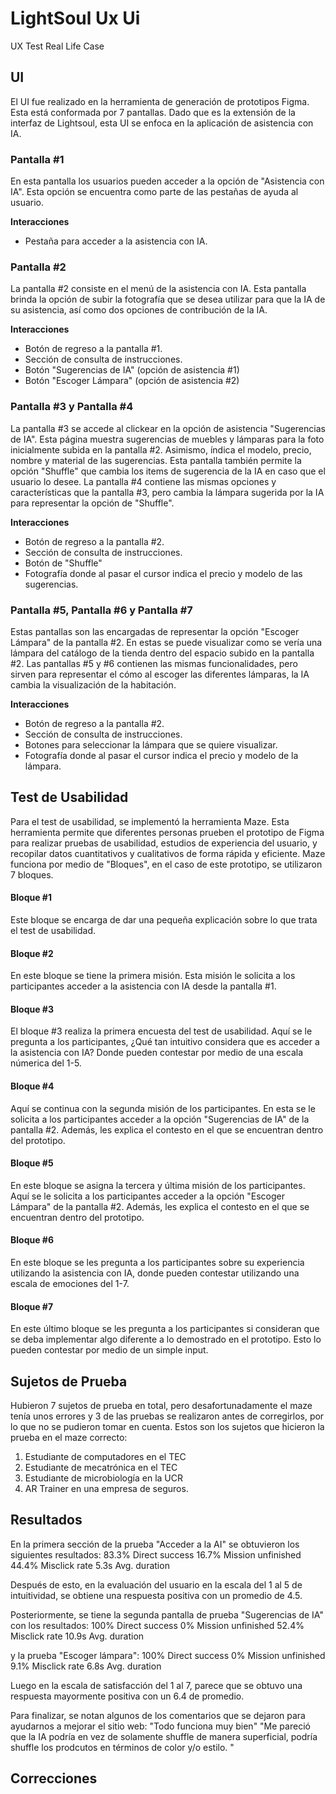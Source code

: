 # LightSoul Ux Ui
UX Test Real Life Case

## UI
El UI fue realizado en la herramienta de generación de prototipos Figma. Esta está conformada por 7 pantallas. Dado que es la extensión de la interfaz de Lightsoul, esta UI se enfoca en la aplicación de asistencia con IA. 

### Pantalla #1
En esta pantalla los usuarios pueden acceder a la opción de "Asistencia con IA". Esta opción se encuentra como parte de las pestañas de ayuda al usuario. 

**Interacciones**
- Pestaña para acceder a la asistencia con IA.

### Pantalla #2
La pantalla #2 consiste en el menú de la asistencia con IA. Esta pantalla brinda la opción de subir la fotografía que se desea utilizar para que la IA de su asistencia, así como dos opciones de contribución de la IA.

**Interacciones**
- Botón de regreso a la pantalla #1.
- Sección de consulta de instrucciones.
- Botón "Sugerencias de IA" (opción de asistencia #1)
- Botón "Escoger Lámpara" (opción de asistencia #2)

### Pantalla #3 y Pantalla #4 
La pantalla #3 se accede al clickear en la opción de asistencia "Sugerencias de IA". Esta página muestra sugerencias de muebles y lámparas para la foto inicialmente subida en la pantalla #2. Asimismo, índica el modelo, precio, nombre y material de las sugerencias. Esta pantalla también permite la opción "Shuffle" que cambia los items de sugerencia de la IA en caso que el usuario lo desee. La pantalla #4 contiene las mismas opciones y características que la pantalla #3, pero cambia la lámpara sugerida por la IA para representar la opción de "Shuffle".

**Interacciones**
- Botón de regreso a la pantalla #2.
- Sección de consulta de instrucciones.
- Botón de "Shuffle"
- Fotografía donde al pasar el cursor indica el precio y modelo de las sugerencias.

### Pantalla #5, Pantalla #6 y Pantalla #7
Estas pantallas son las encargadas de representar la opción "Escoger Lámpara" de la pantalla #2. En estas se puede visualizar como se vería una lámpara del catálogo de la tienda dentro del espacio subido en la pantalla #2. Las pantallas #5 y #6 contienen las mismas funcionalidades, pero sirven para representar el cómo al escoger las diferentes lámparas, la IA cambia la visualización de la habitación.  

**Interacciones**
- Botón de regreso a la pantalla #2.
- Sección de consulta de instrucciones.
- Botones para seleccionar la lámpara que se quiere visualizar.
- Fotografía donde al pasar el cursor indica el precio y modelo de la lámpara.
  
## Test de Usabilidad

Para el test de usabilidad, se implementó la herramienta Maze. Esta herramienta permite que diferentes personas prueben el prototipo de Figma para realizar pruebas de usabilidad, estudios de experiencia del usuario, y recopilar datos cuantitativos y cualitativos de forma rápida y eficiente. Maze funciona por medio de "Bloques", en el caso de este prototipo, se utilizaron 7 bloques. 

#### Bloque #1 
Este bloque se encarga de dar una pequeña explicación sobre lo que trata el test de usabilidad.

#### Bloque #2 
En este bloque se tiene la primera misión. Esta misión le solicita a los participantes acceder a la asistencia con IA desde la pantalla #1.

#### Bloque #3 
El bloque #3 realiza la primera encuesta del test de usabilidad. Aquí se le pregunta a los participantes, ¿Qué tan intuitivo considera que es acceder a la asistencia con IA? Donde pueden contestar por medio de una escala númerica del 1-5.

#### Bloque #4
Aquí se continua con la segunda misión de los participantes. En esta se le solicita a los participantes acceder a la opción "Sugerencias de IA" de la pantalla #2. Además, les explica el contesto en el que se encuentran dentro del prototipo.

#### Bloque #5
En este bloque se asigna la tercera y última misión de los participantes. Aquí se le solicita a los participantes acceder a la opción "Escoger Lámpara" de la pantalla #2. Además, les explica el contesto en el que se encuentran dentro del prototipo.

#### Bloque #6
En este bloque se les pregunta a los participantes sobre su experiencia utilizando la asistencia con IA, donde pueden contestar utilizando una escala de emociones del 1-7.

#### Bloque #7
En este último bloque se les pregunta a los participantes si consideran que se deba implementar algo diferente a lo demostrado en el prototipo. Esto lo pueden contestar por medio de un simple input.


## Sujetos de Prueba

Hubieron 7 sujetos de prueba en total, pero desafortunadamente el maze tenía unos errores y 3 de las pruebas se realizaron antes de corregirlos, por lo que no se pudieron tomar en cuenta. Estos son los sujetos que hicieron la prueba en el maze correcto:

1. Estudiante de computadores en el TEC
2. Estudiante de mecatrónica en el TEC
3. Estudiante de microbiología en la UCR
4. AR Trainer en una empresa de seguros.

## Resultados

En la primera sección de la prueba "Acceder a la AI" se obtuvieron los siguientes resultados:
    83.3% Direct success
    16.7% Mission unfinished
    44.4% Misclick rate
    5.3s Avg. duration

Después de esto, en la evaluación del usuario en la escala del 1 al 5 de intuitividad, se obtiene una respuesta positiva con un promedio de 4.5.

Posteriormente, se tiene la segunda pantalla de prueba "Sugerencias de IA" con los resultados:
100% Direct success
0% Mission unfinished
52.4% Misclick rate
10.9s Avg. duration

y la prueba "Escoger lámpara":
100% Direct success
0% Mission unfinished
9.1% Misclick rate
6.8s Avg. duration

Luego en la escala de satisfacción del 1 al 7, parece que se obtuvo una respuesta mayormente positiva con un 6.4 de promedio.

Para finalizar, se notan algunos de los comentarios que se dejaron para ayudarnos a mejorar el sitio web:
"Todo funciona muy bien"
"Me pareció que la IA podría en vez de solamente shuffle de manera superficial, podría shuffle los prodcutos en términos de color y/o estilo. "

## Correcciones
